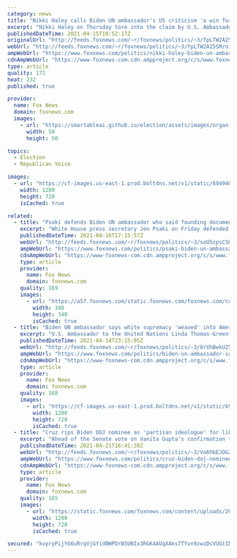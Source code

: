 ```yaml
---
category: news
title: "Nikki Haley calls Biden UN ambassador's US criticism 'a win for our enemies'"
excerpt: "Nikki Haley on Thursday tore into the claim by U.S. Ambassador to the U.N. Linda Thomas-Greenfield that White supremacy was \"weaved\" into U.S. founding documents and principles – with Haley saying the criticism was a \"win for our enemies.\""
publishedDateTime: 2021-04-15T19:52:17Z
originalUrl: "http://feeds.foxnews.com/~r/foxnews/politics/~3/fpLTW2A25SM/nikki-haley-biden-un-ambassadors-us-criticism"
webUrl: "http://feeds.foxnews.com/~r/foxnews/politics/~3/fpLTW2A25SM/nikki-haley-biden-un-ambassadors-us-criticism"
ampWebUrl: "https://www.foxnews.com/politics/nikki-haley-biden-un-ambassadors-us-criticism.amp"
cdnAmpWebUrl: "https://www-foxnews-com.cdn.ampproject.org/c/s/www.foxnews.com/politics/nikki-haley-biden-un-ambassadors-us-criticism.amp"
type: article
quality: 172
heat: 232
published: true

provider:
  name: Fox News
  domain: foxnews.com
  images:
    - url: "https://smartableai.github.io/election/assets/images/organizations/foxnews.com-50x50.jpg"
      width: 50
      height: 50

topics:
  - Election
  - Republican Voice

images:
  - url: "https://cf-images.us-east-1.prod.boltdns.net/v1/static/694940094001/f8d534a1-f1fb-40a2-8e20-6ef865bf5a8f/389b01d1-f2ed-4a86-9a21-9abec5550598/1280x720/match/image.jpg"
    width: 1280
    height: 720
    isCached: true

related:
  - title: "Psaki defends Biden UN ambassador who said founding documents 'weaved' with racism"
    excerpt: "White House press secretary Jen Psaki on Friday defended United Nations Ambassador Linda Thomas-Greenfield amid criticism over comments that the American founding documents are \"weaved\" with White supremacy. "
    publishedDateTime: 2021-04-16T17:15:57Z
    webUrl: "http://feeds.foxnews.com/~r/foxnews/politics/~3/soU5zpsCSHQ/psaki-biden-un-ambassador-founding-documents-weaved-racism"
    ampWebUrl: "https://www.foxnews.com/politics/psaki-biden-un-ambassador-founding-documents-weaved-racism.amp"
    cdnAmpWebUrl: "https://www-foxnews-com.cdn.ampproject.org/c/s/www.foxnews.com/politics/psaki-biden-un-ambassador-founding-documents-weaved-racism.amp"
    type: article
    provider:
      name: Fox News
      domain: foxnews.com
    quality: 169
    images:
      - url: "https://a57.foxnews.com/static.foxnews.com/foxnews.com/content/uploads/2020/01/340/340/Screen-Shot-2020-01-15-at-11.36.03-AM.png?ve=1&tl=1"
        width: 340
        height: 340
        isCached: true
  - title: "Biden UN ambassador says white supremacy 'weaved' into America's 'founding documents'"
    excerpt: "U.S. Ambassador to the United Nations Linda Thomas-Greenfield pledged Wednesday to prioritize efforts to combat racism at home and abroad, arguing at an event that America’s history of slavery “weaved white supremacy into our founding documents and principles.”"
    publishedDateTime: 2021-04-14T23:15:05Z
    webUrl: "http://feeds.foxnews.com/~r/foxnews/politics/~3/8rXhBwkU258/biden-un-ambassador-says-white-supremacy-weaved-into-americas-founding-documents"
    ampWebUrl: "https://www.foxnews.com/politics/biden-un-ambassador-says-white-supremacy-weaved-into-americas-founding-documents.amp"
    cdnAmpWebUrl: "https://www-foxnews-com.cdn.ampproject.org/c/s/www.foxnews.com/politics/biden-un-ambassador-says-white-supremacy-weaved-into-americas-founding-documents.amp"
    type: article
    provider:
      name: Fox News
      domain: foxnews.com
    quality: 168
    images:
      - url: "https://cf-images.us-east-1.prod.boltdns.net/v1/static/694940094001/565c5f4a-bd9d-49f5-af1a-66bc7e079cd0/22db373b-2a6e-42f6-9333-5a2b8ae0c205/1280x720/match/image.jpg"
        width: 1280
        height: 720
        isCached: true
  - title: "Cruz rips Biden DOJ nominee as 'partisan ideologue' for liking tweet attacking Nikki Haley"
    excerpt: "Ahead of the Senate vote on Vanita Gupta’s confirmation to be associate attorney general, Sen. Ted Cruz took one final shot at President Biden’s controversial Justice Department nominee, casting doubt on her “regret” of past remarks. "
    publishedDateTime: 2021-04-21T16:41:38Z
    webUrl: "http://feeds.foxnews.com/~r/foxnews/politics/~3/Vo6hbEJOGZs/cruz-biden-doj-nominee-partisan-ideologue"
    ampWebUrl: "https://www.foxnews.com/politics/cruz-biden-doj-nominee-partisan-ideologue.amp"
    cdnAmpWebUrl: "https://www-foxnews-com.cdn.ampproject.org/c/s/www.foxnews.com/politics/cruz-biden-doj-nominee-partisan-ideologue.amp"
    type: article
    provider:
      name: Fox News
      domain: foxnews.com
    quality: 165
    images:
      - url: "https://static.foxnews.com/foxnews.com/content/uploads/2021/04/ted-cruz.jpg"
        width: 1280
        height: 720
        isCached: true

secured: "kvpryPijYG6uRrqVjGYid0WPDrB5UNIx3RGK4AUqXAks7TYvn9zwzDcVUGtIDuw4i8Hg3MLPzo28vXFyNCSuVhSxCv/WDwggbCRq2CnFcR86VirqlHAPuzNszc32TMKIjtrRID2fJ2ViyajFbDuS0JwjsEP2t+BxPJp4956YaGia1s5o68ez0imUgprfCIadDjp0IqYMbckCeqW70Q70ZsezY359BF+HmrmFuv4QncF10bF94e1BUte1RCJljDLkPZfnWWJNsHxltcCmuaYInFgsIcavVpbKfNzBXpnXVhLxiFQNUR0jlTh/DHXDkuAeVurhSbB0PtC7eZkzi/rozpcEQEgaVQbeceklxJEYPus=;3CMZvKJc1vFqy4msO5qmYA=="
---
```


